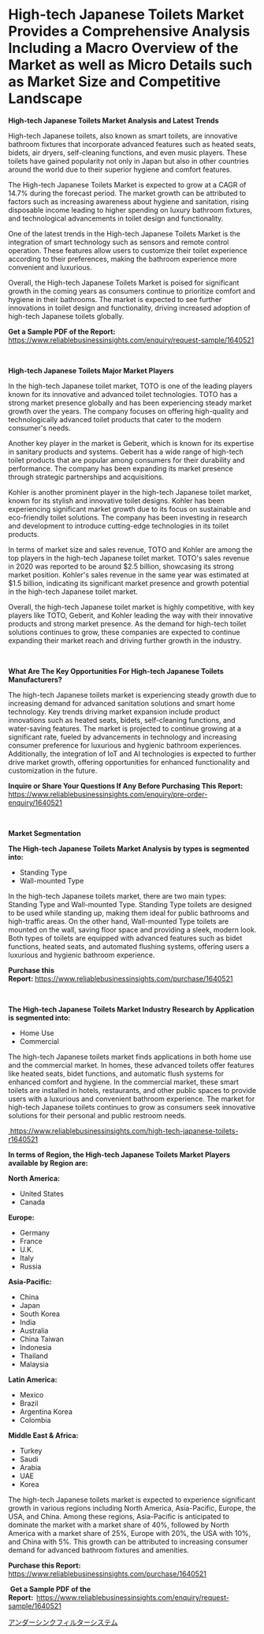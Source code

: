 <p><h1>High-tech Japanese Toilets Market Provides a Comprehensive Analysis Including a Macro Overview of the Market as well as Micro Details such as Market Size and Competitive Landscape</h1></p><p><strong>High-tech Japanese Toilets Market Analysis and Latest Trends</strong></p>
<p><p>High-tech Japanese toilets, also known as smart toilets, are innovative bathroom fixtures that incorporate advanced features such as heated seats, bidets, air dryers, self-cleaning functions, and even music players. These toilets have gained popularity not only in Japan but also in other countries around the world due to their superior hygiene and comfort features.</p><p>The High-tech Japanese Toilets Market is expected to grow at a CAGR of 14.7% during the forecast period. The market growth can be attributed to factors such as increasing awareness about hygiene and sanitation, rising disposable income leading to higher spending on luxury bathroom fixtures, and technological advancements in toilet design and functionality.</p><p>One of the latest trends in the High-tech Japanese Toilets Market is the integration of smart technology such as sensors and remote control operation. These features allow users to customize their toilet experience according to their preferences, making the bathroom experience more convenient and luxurious.</p><p>Overall, the High-tech Japanese Toilets Market is poised for significant growth in the coming years as consumers continue to prioritize comfort and hygiene in their bathrooms. The market is expected to see further innovations in toilet design and functionality, driving increased adoption of high-tech Japanese toilets globally.</p></p>
<p><strong>Get a Sample PDF of the Report:&nbsp;</strong> <a href="https://www.reliablebusinessinsights.com/enquiry/request-sample/1640521">https://www.reliablebusinessinsights.com/enquiry/request-sample/1640521</a></p>
<p>&nbsp;</p>
<p><strong>High-tech Japanese Toilets Major Market Players</strong></p>
<p><p>In the high-tech Japanese toilet market, TOTO is one of the leading players known for its innovative and advanced toilet technologies. TOTO has a strong market presence globally and has been experiencing steady market growth over the years. The company focuses on offering high-quality and technologically advanced toilet products that cater to the modern consumer's needs.</p><p>Another key player in the market is Geberit, which is known for its expertise in sanitary products and systems. Geberit has a wide range of high-tech toilet products that are popular among consumers for their durability and performance. The company has been expanding its market presence through strategic partnerships and acquisitions.</p><p>Kohler is another prominent player in the high-tech Japanese toilet market, known for its stylish and innovative toilet designs. Kohler has been experiencing significant market growth due to its focus on sustainable and eco-friendly toilet solutions. The company has been investing in research and development to introduce cutting-edge technologies in its toilet products.</p><p>In terms of market size and sales revenue, TOTO and Kohler are among the top players in the high-tech Japanese toilet market. TOTO's sales revenue in 2020 was reported to be around $2.5 billion, showcasing its strong market position. Kohler's sales revenue in the same year was estimated at $1.5 billion, indicating its significant market presence and growth potential in the high-tech Japanese toilet market.</p><p>Overall, the high-tech Japanese toilet market is highly competitive, with key players like TOTO, Geberit, and Kohler leading the way with their innovative products and strong market presence. As the demand for high-tech toilet solutions continues to grow, these companies are expected to continue expanding their market reach and driving further growth in the industry.</p></p>
<p>&nbsp;</p>
<p><strong>What Are The Key Opportunities For High-tech Japanese Toilets Manufacturers?</strong></p>
<p><p>The high-tech Japanese toilets market is experiencing steady growth due to increasing demand for advanced sanitation solutions and smart home technology. Key trends driving market expansion include product innovations such as heated seats, bidets, self-cleaning functions, and water-saving features. The market is projected to continue growing at a significant rate, fueled by advancements in technology and increasing consumer preference for luxurious and hygienic bathroom experiences. Additionally, the integration of IoT and AI technologies is expected to further drive market growth, offering opportunities for enhanced functionality and customization in the future.</p></p>
<p><strong>Inquire or Share Your Questions If Any Before Purchasing This Report:</strong> <a href="https://www.reliablebusinessinsights.com/enquiry/pre-order-enquiry/1640521">https://www.reliablebusinessinsights.com/enquiry/pre-order-enquiry/1640521</a></p>
<p>&nbsp;</p>
<p><strong>Market Segmentation</strong></p>
<p><strong>The High-tech Japanese Toilets Market Analysis by types is segmented into:</strong></p>
<p><ul><li>Standing Type</li><li>Wall-mounted Type</li></ul></p>
<p><p>In the high-tech Japanese toilets market, there are two main types: Standing Type and Wall-mounted Type. Standing Type toilets are designed to be used while standing up, making them ideal for public bathrooms and high-traffic areas. On the other hand, Wall-mounted Type toilets are mounted on the wall, saving floor space and providing a sleek, modern look. Both types of toilets are equipped with advanced features such as bidet functions, heated seats, and automated flushing systems, offering users a luxurious and hygienic bathroom experience.</p></p>
<p><strong>Purchase this Report:&nbsp;</strong><a href="https://www.reliablebusinessinsights.com/purchase/1640521">https://www.reliablebusinessinsights.com/purchase/1640521</a></p>
<p>&nbsp;</p>
<p><strong>The High-tech Japanese Toilets Market Industry Research by Application is segmented into:</strong></p>
<p><ul><li>Home Use</li><li>Commercial</li></ul></p>
<p><p>The high-tech Japanese toilets market finds applications in both home use and the commercial market. In homes, these advanced toilets offer features like heated seats, bidet functions, and automatic flush systems for enhanced comfort and hygiene. In the commercial market, these smart toilets are installed in hotels, restaurants, and other public spaces to provide users with a luxurious and convenient bathroom experience. The market for high-tech Japanese toilets continues to grow as consumers seek innovative solutions for their personal and public restroom needs.</p></p>
<p><a href="https://www.reliablebusinessinsights.com/high-tech-japanese-toilets-r1640521">&nbsp;https://www.reliablebusinessinsights.com/high-tech-japanese-toilets-r1640521</a></p>
<p><strong>In terms of Region, the High-tech Japanese Toilets Market Players available by Region are:</strong></p>
<p>
    <p> <strong> North America: </strong>
        <ul>
            <li>United States</li>
            <li>Canada</li>
        </ul>
        </p> 
    <p> <strong> Europe: </strong>
        <ul>
            <li>Germany</li>
            <li>France</li>
            <li>U.K.</li>
            <li>Italy</li>
            <li>Russia</li>
        </ul>
        </p> 
    <p> <strong> Asia-Pacific: </strong>
        <ul>
            <li>China</li>
            <li>Japan</li>
            <li>South Korea</li>
            <li>India</li>
            <li>Australia</li>
            <li>China Taiwan</li>
            <li>Indonesia</li>
            <li>Thailand</li>
            <li>Malaysia</li>
        </ul>
        </p> 
    <p> <strong> Latin America: </strong>
        <ul>
            <li>Mexico</li>
            <li>Brazil</li>
            <li>Argentina Korea</li>
            <li>Colombia</li>
        </ul>
        </p> 
    <p> <strong> Middle East & Africa: </strong>
        <ul>
            <li>Turkey</li>
            <li>Saudi</li>
            <li>Arabia</li>
            <li>UAE</li>
            <li>Korea</li>
        </ul>
    </p>
    </p>
<p><p>The high-tech Japanese toilets market is expected to experience significant growth in various regions including North America, Asia-Pacific, Europe, the USA, and China. Among these regions, Asia-Pacific is anticipated to dominate the market with a market share of 40%, followed by North America with a market share of 25%, Europe with 20%, the USA with 10%, and China with 5%. This growth can be attributed to increasing consumer demand for advanced bathroom fixtures and amenities.</p></p>
<p><strong>Purchase this Report: </strong><a href="https://www.reliablebusinessinsights.com/purchase/1640521">https://www.reliablebusinessinsights.com/purchase/1640521</a></p>
<p>&nbsp;<strong>Get a Sample PDF of the Report:&nbsp;&nbsp;</strong><a href="https://www.reliablebusinessinsights.com/enquiry/request-sample/1640521">https://www.reliablebusinessinsights.com/enquiry/request-sample/1640521</a></p>
<p><strong></strong></p>
<p><p><a href="https://github.com/KaydenJohns1964/Market-Research-Report-List-3/blob/main/583670630702.md">アンダーシンクフィルターシステム</a></p></p>